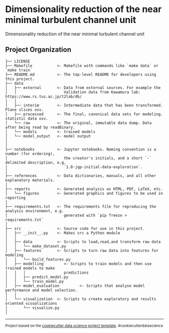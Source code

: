 Dimensionality reduction of the near minimal turbulent channel unit
==============================

Dimensionality reduction of the near minimal turbulent channel unit

Project Organization
------------

    ├── LICENSE
    ├── Makefile           <- Makefile with commands like `make data` or `make train`
    ├── README.md          <- The top-level README for developers using this project.
    ├── data
    │   ├── external       <- Data from external sources. For example the 
    │   │                     Validation data from Kawamura lab: https://www.rs.tus.ac.jp/t2lab/db/
    │   │
    │   ├── interim        <- Intermediate data that has been transformed. Plane slices osv.
    │   ├── processed      <- The final, canonical data sets for modeling. statistic data osv.
    │   └── raw            <- The original, immutable data dump. Data after being read by readBinary.
    │   └── models         <- trained models
    │   └── model_output   <- model output
    │
    │
    ├── notebooks          <- Jupyter notebooks. Naming convention is a number (for ordering),
    │                         the creator's initials, and a short `-` delimited description, e.g.
    │                         `1.0-jqp-initial-data-exploration`.
    │
    ├── references         <- Data dictionaries, manuals, and all other explanatory materials.
    │
    ├── reports            <- Generated analysis as HTML, PDF, LaTeX, etc.
    │   └── figures        <- Generated graphics and figures to be used in reporting
    │
    ├── requirements.txt   <- The requirements file for reproducing the analysis environment, e.g.
    │                         generated with `pip freeze > requirements.txt`
    │
    ├── src                <- Source code for use in this project.
    │   ├── __init__.py    <- Makes src a Python module
    │   │
    │   ├── data           <- Scripts to load,read,and transform raw data
    │   │   └── make_dataset.py
    │   ├── features       <- Scripts to turn raw data into features for modeling
    │   │   └── build_features.py
    │   ├── modelling         <- Scripts to train models and then use trained models to make
    │   │   │                 predictions
    │   │   ├── predict_model.py
    │   │   └── train_model.py
    │   ├── model_evaluation         <- Scripts that analyse model performance and model selection.
    │   │
    │   └── visualization  <- Scripts to create exploratory and results oriented visualizations
    │       └── visualize.py
    │

--------

<p><small>Project based on the <a target="_blank" href="https://drivendata.github.io/cookiecutter-data-science/">cookiecutter data science project template</a>. #cookiecutterdatascience</small></p>
